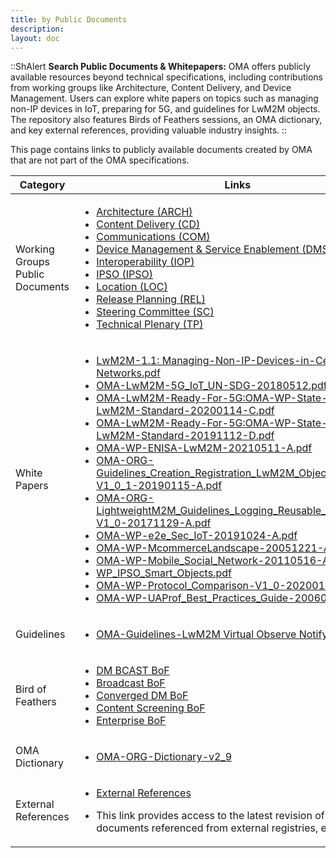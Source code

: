 ```yaml
---
title: by Public Documents
description: 
layout: doc
---
```


::ShAlert
**Search Public Documents & Whitepapers:** OMA offers publicly available resources beyond technical specifications, including contributions from working groups like Architecture, Content Delivery, and Device Management. Users can explore white papers on topics such as managing non-IP devices in IoT, preparing for 5G, and guidelines for LwM2M objects. The repository also features Birds of Feathers sessions, an OMA dictionary, and key external references, providing valuable industry insights.
::

This page contains links to publicly available documents created by OMA that are not part of the OMA specifications.

<table>
    <thead>
        <tr>
            <th>Category</th>
            <th>Links</th>
        </tr>
    </thead>
    <tbody>
        <tr>
            <td>Working Groups Public Documents</td>
            <td>
                <ul>
                    <li><a href="http://member.openmobilealliance.org/ftp/Public_documents/Arch" target="_blank">Architecture (ARCH)</a></li>
                    <li><a href="http://member.openmobilealliance.org/ftp/Public_documents/cd" target="_blank">Content Delivery (CD)</a></li>
                    <li><a href="http://member.openmobilealliance.org/ftp/Public_documents/com" target="_blank">Communications (COM)</a></li>
                    <li><a href="http://member.openmobilealliance.org/ftp/Public_documents/dm" target="_blank">Device Management & Service Enablement (DMSE)</a></li>
                    <li><a href="http://member.openmobilealliance.org/ftp/Public_documents/iop" target="_blank">Interoperability (IOP)</a></li>
                    <li><a href="http://member.openmobilealliance.org/ftp/Public_documents/ipso" target="_blank">IPSO (IPSO)</a></li>
                    <li><a href="http://member.openmobilealliance.org/ftp/Public_documents/loc" target="_blank">Location (LOC)</a></li>
                    <li><a href="http://member.openmobilealliance.org/ftp/Public_documents/rel" target="_blank">Release Planning (REL)</a></li>
                    <li><a href="http://member.openmobilealliance.org/ftp/Public_documents/sc" target="_blank">Steering Committee (SC)</a></li>
                    <li><a href="http://member.openmobilealliance.org/ftp/Public_documents/TP" target="_blank">Technical Plenary (TP)</a></li>
                </ul>
            </td>
        </tr>
        <tr>
            <td>White Papers</td>
            <td>
                <ul>
                     <li><a href="https://www.openmobilealliance.org/documents/whitepapers/LwM2M-Managing%20Non-IP%20Devices%20in%20Cellular%20IoT%20Networks.pdf" target="_blank">LwM2M-1.1: Managing-Non-IP-Devices-in-Cellular-IoT-Networks.pdf</a></li>
                    <li><a href="https://www.openmobilealliance.org/documents/whitepapers/LwM2M-5G-IoT-UN-SDG.pdf" target="_blank">OMA-LwM2M-5G_IoT_UN-SDG-20180512.pdf</a></li>
                    <li><a href="https://www.openmobilealliance.org/documents/whitepapers/OMA-WP-State-of-the-LwM2M-Standard-20200114-C.pdf" target="_blank">OMA-LwM2M-Ready-For-5G:OMA-WP-State-of-the-LwM2M-Standard-20200114-C.pdf</a></li>
                    <li><a href="https://www.openmobilealliance.org/documents/whitepapers/OMA-LwM2M-Ready-For-5G_OMA-WP-State-of-the-LwM2M-Standard-20191112-D.pdf" target="_blank">OMA-LwM2M-Ready-For-5G:OMA-WP-State-of-the-LwM2M-Standard-20191112-D.pdf</a></li>
                    <li><a href="https://www.openmobilealliance.org/documents/whitepapers/OMA-WP-ENISA-LwM2M-20210511-A/OMA-WP-ENISA-LwM2M-20210511-A.pdf" target="_blank">OMA-WP-ENISA-LwM2M-20210511-A.pdf</a></li>
                    <li><a href="https://www.openmobilealliance.org/documents/whitepapers/OMA-ORG-Guidelines_Creation_Registration_LwM2M_Objects_Resources-V1_0_1-20190115-A.pdf" target="_blank">OMA-ORG-Guidelines_Creation_Registration_LwM2M_Objects_Resources-V1_0_1-20190115-A.pdf</a></li>
                    <li><a href="https://www.openmobilealliance.org/documents/whitepapers/OMA-ORG-LightweightM2M_Guidelines_Logging_Reusable_Resources-V1_0-20171129-A.pdf" target="_blank">OMA-ORG-LightweightM2M_Guidelines_Logging_Reusable_Resources-V1_0-20171129-A.pdf</a></li>
                    <li><a href="https://www.openmobilealliance.org/documents/whitepapers/OMA-WP-e2e_Sec_IoT-20191024-A.pdf" target="_blank">OMA-WP-e2e_Sec_IoT-20191024-A.pdf</a></li>
                    <li><a href="https://www.openmobilealliance.org/documents/whitepapers/OMA-WP-McommerceLandscape-20051221-A.pdf" target="_blank">OMA-WP-McommerceLandscape-20051221-A.pdf</a></li>
                    <li><a href="https://www.openmobilealliance.org/documents/whitepapers/OMA-WP-Mobile_Social_Network-20110516-A.pdf" target="_blank">OMA-WP-Mobile_Social_Network-20110516-A.pdf</a></li>
                    <li><a href="https://www.openmobilealliance.org/documents/ipso/WP_IPSO_Smart_Objects.pdf" target="_blank">WP_IPSO_Smart_Objects.pdf</a></li>
                    <li><a href="https://www.openmobilealliance.org/documents/whitepapers/OMA-WP-Protocol_Comparison-V1_0-20200121-A.pdf">OMA-WP-Protocol_Comparison-V1_0-20200121-A.pdf</a></li>
                    <li><a href="https://www.openmobilealliance.org/documents/whitepapers/OMA-WP-UAProf_Best_Practices_Guide-20060718-A.pdf" target="_blank">OMA-WP-UAProf_Best_Practices_Guide-20060718-A.pdf</a></li>
                </ul>
          </td>
        </tr>
        <tr>
            <td>Guidelines</td>
            <td>
                <ul>
                    <li><a href="https://www.openmobilealliance.org/documents/guidelines/OMA-Guidelines-LwM2M_VirtualObserveNotify-V1_1-20211130-A.pdf" target="_blank">OMA-Guidelines-LwM2M Virtual Observe Notify</a></li>
                </ul>
            </td>
        </tr>
        <tr>
            <td>Bird of Feathers</td>
            <td>
                <ul>
                    <li><a href="http://member.openmobilealliance.org/ftp/Public_documents/TP/DMBCAST/" target="_blank">DM BCAST BoF</a></li>
                    <li><a href="http://member.openmobilealliance.org/ftp/Public_documents/TP/Broadcast_Bof/" target="_blank">Broadcast BoF</a></li>
                    <li><a href="http://member.openmobilealliance.org/ftp/Public_documents/TP/CDM/" target="_blank">Converged DM BoF</a></li>
                    <li><a href="http://member.openmobilealliance.org/ftp/Public_documents/TP/Content_Bof/" target="_blank">Content Screening BoF</a></li>
                    <li><a href="http://member.openmobilealliance.org/ftp/Public_documents/TP/Enterprise_Bof/" target="_blank">Enterprise BoF</a></li>
                </ul>
            </td>
        </tr>
        <tr>
            <td>OMA Dictionary</td>
            <td>
                <ul>
                    <li><a href="https://www.openmobilealliance.org/documents/dictionary/OMA-ORG-Dictionary-V2_9-20120626-A.pdf" target="_blank">OMA-ORG-Dictionary-v2_9</a></li>
                </ul>
            </td>
        </tr>
        <tr>
            <td>External References</td>
            <td>
                <ul>
                    <li><a href="https://www.openmobilealliance.org/tech/extref/" target="_blank">External References</a></li>
                    <li><p>This link provides access to the latest revision of selected documents referenced from external registries, e.g., IANA.</p></li>
                </ul>
            </td>
        </tr>
    </tbody>
</table>


